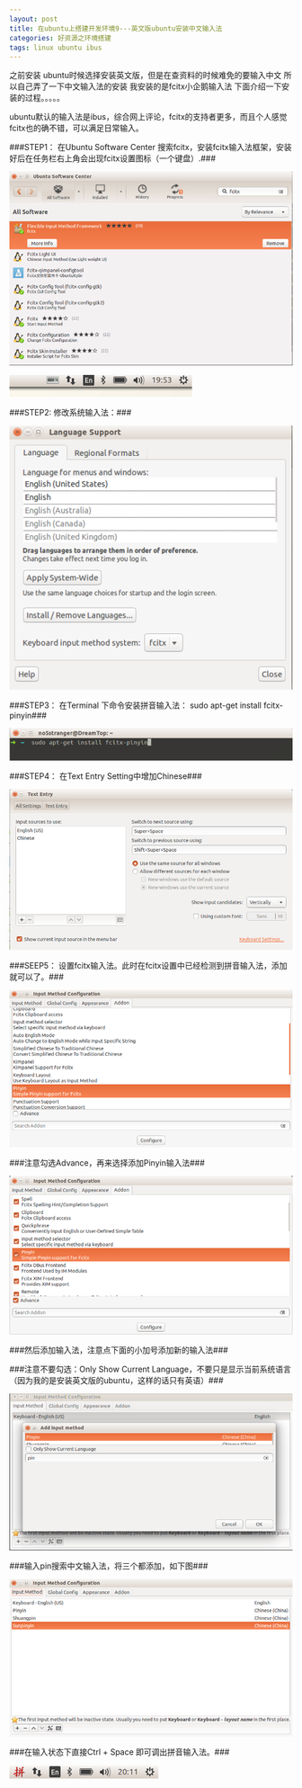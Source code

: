 ```yaml
---
layout: post
title: 在ubuntu上搭建开发环境9---英文版ubuntu安装中文输入法
categories: 好资源之环境搭建
tags: linux ubuntu ibus
---
```



之前安装 ubuntu时候选择安装英文版，但是在查资料的时候难免的要输入中文
所以自己弄了一下中文输入法的安装 我安装的是fcitx小企鹅输入法 下面介绍一下安装的过程。。。。。
 
ubuntu默认的输入法是ibus，综合网上评论，fcitx的支持者更多，而且个人感觉fcitx也的确不错，可以满足日常输入。

###STEP1： 在Ubuntu Software Center 搜索fcitx，安装fcitx输入法框架，安装好后在任务栏右上角会出现fcitx设置图标（一个键盘）.###

![image](../media/image/2015-04-27/09/1.png)

![image](../media/image/2015-04-27/09/2.png)

###STEP2: 修改系统输入法：###

![image](../media/image/2015-04-27/09/3.png)

###STEP3： 在Terminal 下命令安装拼音输入法： sudo apt-get install fcitx-pinyin###

![image](../media/image/2015-04-27/09/4.png)

###STEP4： 在Text Entry Setting中增加Chinese###

![image](../media/image/2015-04-27/09/5.png)

###SEEP5： 设置fcitx输入法。此时在fcitx设置中已经检测到拼音输入法，添加就可以了。###

![image](../media/image/2015-04-27/09/6.png)

###注意勾选Advance，再来选择添加Pinyin输入法###

![image](../media/image/2015-04-27/09/7.png)

###然后添加输入法，注意点下面的小加号添加新的输入法###

###注意不要勾选：Only Show Current Language，不要只是显示当前系统语言（因为我的是安装英文版的ubuntu，这样的话只有英语）###

![image](../media/image/2015-04-27/09/8.png)

###输入pin搜索中文输入法，将三个都添加，如下图###

![image](../media/image/2015-04-27/09/9.png)

###在输入状态下直接Ctrl + Space 即可调出拼音输入法。###

![image](../media/image/2015-04-27/09/10.png)

 